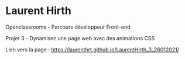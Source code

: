 # Laurent Hirth

Openclassrooms - Parcours développeur Front-end

Projet 3 - Dynamisez une page web avec des animations CSS

Lien vers la page : https://laurenthrt.github.io/LaurentHirth_3_26012021/
